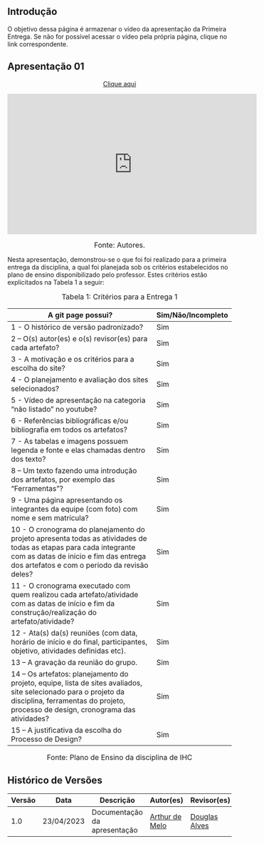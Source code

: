 ## Introdução

O objetivo dessa página é armazenar o vídeo da apresentação da Primeira Entrega. Se não for possível acessar o vídeo pela própria página, clique no link correspondente.

## Apresentação 01
<p style="text-align: center"><a href="https://www.youtube.com/embed/c_BhiL1lPC0" target="blanket">Clique aqui</a></p>

<p style="text-align: center"><iframe width="560" height="315" src="https://www.youtube.com/embed/c_BhiL1lPC0" title="YouTube video player" frameborder="0" allow="accelerometer; autoplay; clipboard-write; encrypted-media; gyroscope; picture-in-picture; web-share" allowfullscreen></iframe></p>

<font size="3"><p style="text-align: center">Fonte: Autores.</p></font>

Nesta apresentação, demonstrou-se o que foi foi realizado para a primeira entrega da disciplina, a qual foi planejada sob os critérios estabelecidos no plano de ensino disponibilizado pelo professor. Estes critérios estão explicitados na Tabela 1 a seguir:

<font size="3"><p style="text-align: center">Tabela 1: Critérios para a Entrega 1</p></font>

A git page possui?  | Sim/Não/Incompleto
--------- | ------
1 - O histórico de versão padronizado? | Sim
2 – O(s) autor(es) e o(s) revisor(es) para cada artefato? | Sim
3 - A motivação e os critérios para a escolha do site? | Sim
4 - O planejamento e avaliação dos sites selecionados? | Sim
5 - Vídeo de apresentação na categoria “não listado” no youtube? | Sim
6 - Referências bibliográficas e/ou bibliografia em todos os artefatos? | Sim
7 - As tabelas e imagens possuem legenda e fonte e elas chamadas dentro dos texto? | Sim
8 – Um texto fazendo uma introdução dos artefatos, por exemplo das “Ferramentas”? | Sim
9 - Uma página apresentando os integrantes da equipe (com foto) com nome e sem matrícula? | Sim
10 - O cronograma do planejamento do projeto apresenta todas as atividades de todas as etapas para cada integrante com as datas de início e fim das entrega dos artefatos e com o período da revisão deles? | Sim
11 - O cronograma executado com quem realizou cada artefato/atividade com as datas de início e fim da construção/realização do artefato/atividade? | Sim
12 - Ata(s) da(s) reuniões (com data, horário de início e do final, participantes, objetivo, atividades definidas etc). | Sim
13 – A gravação da reunião do grupo. | Sim
14 – Os artefatos: planejamento do projeto, equipe, lista de sites avaliados, site selecionado para o projeto da disciplina, ferramentas do projeto, processo de design, cronograma das atividades? | Sim
15 – A justificativa da escolha do Processo de Design? | Sim

<font size="3"><p style="text-align: center">Fonte: Plano de Ensino da disciplina de IHC</p></font>

## Histórico de Versões

Versão  | Data | Descrição | Autor(es) | Revisor(es)
-------- | ------ | ------ | ---------- | ----------
1.0 | 23/04/2023 | Documentação da apresentação | [Arthur de Melo](https://github.com/arthurmlv) | [Douglas Alves](https://github.com/dougalvs)
